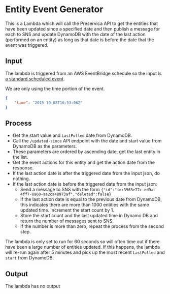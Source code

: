 # Entity Event Generator
This is a Lambda which will call the Preservica API to get the entities that have been updated
since a specified date and then publish a message for each to SNS and update DynamoDB with the date
of the last action (performed on an entity) as long as that date is before the date that the event
was triggered.

## Input
The lambda is triggered from an AWS EventBridge schedule so the input is [a standard scheduled event](https://docs.aws.amazon.com/eventbridge/latest/userguide/eb-run-lambda-schedule.html#eb-schedule-create-rule).

We are only using the time portion of the event.

```json
{
    "time": "2015-10-08T16:53:06Z"
}
```

## Process
* Get the start value and `LastPolled` date from DynamoDB.
* Call the `/updated-since` API endpoint with the date and start value from DynamoDB as the parameters.
* These parameters are ordered by ascending date, get the last entity in the list.
* Get the event actions for this entity and get the action date from the response.
* If the last action date is after the triggered date from the input json, do nothing.
* If the last action date is before the triggered date from the input json:
  * Send a message to SNS with the form `{"id":"io:3963e77c-ed9a-4ff7-8960-aa2ca48973af","deleted":false}`
  * If the last action date is equal to the previous date from DynamoDB, this indicates there are more than 1000 entities with the same updated time. Increment the start count by 1.
  * Store the start count and the last updated time in Dynamo DB and return the number of messages sent to SNS.
  * If the number is more than zero, repeat the process from the second step.

The lambda is only set to run for 60 seconds so will often time out if there have been a large number of entities updated.
If this happens, the lambda will re-run again after 5 minutes and pick up the most recent `LastPolled` and `start` from DynamoDB.

## Output
The lambda has no output
